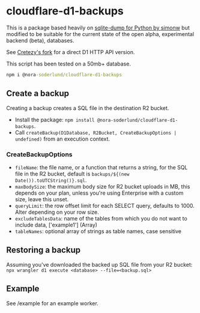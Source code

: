 # cloudflare-d1-backups
This is a package based heavily on [sqlite-dump for Python by simonw](https://github.com/simonw/sqlite-dump/blob/main/sqlite_dump/__init__.py) but modified to be suitable for the current state of the open alpha, experimental backend (beta), databases.

See [Cretezy's fork](https://github.com/Cretezy/cloudflare-d1-backup) for a direct D1 HTTP API version.

This script has been tested on a 50mb+ database.

```cmd
npm i @nora-soderlund/cloudflare-d1-backups
```

## Create a backup
Creating a backup creates a SQL file in the destination R2 bucket.

- Install the package: `npm install @nora-soderlund/cloudflare-d1-backups`.
- Call `createBackup(D1Database, R2Bucket, CreateBackupOptions | undefined)` from an execution context.

### CreateBackupOptions
- `fileName`: the file name, or a function that returns a string, for the SQL file in the R2 bucket, default is `backups/${(new Date()).toUTCString()}.sql`.
- `maxBodySize`: the maximum body size for R2 bucket uploads in MB, this depends on your plan, unless you're using Enterprise with a custom size, leave this unset.
- `queryLimit`: the row offset limit for each SELECT query, defaults to 1000. Alter depending on your row size.
- `excludeTablesData`: name of the tables from which you do not want to include data, ['example1'] (Array)
- `tableNames`: optional array of strings as table names, case sensitive

## Restoring a backup
Assuming you've downloaded the backed up SQL file from your R2 bucket: `npx wrangler d1 execute <database> --file=<backup.sql>`

## Example
See /example for an example worker.
